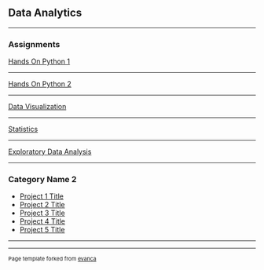 ## Data Analytics

---

### Assignments 

[Hands On Python 1](https://drive.google.com/file/d/1WX8JlC0A-43djZTw7l5JddDgiTwg_FS5/view?usp=sharing)

---
[Hands On Python 2](/pdf/sample_presentation.pdf)

---
[Data Visualization](https://colab.research.google.com/drive/1_R1Gf3KeNqZKLGXqrMc1DY5XUIsfmhTo?usp=sharing)

---
[Statistics](https://drive.google.com/file/d/1cmU4G_YemzyifPqB5k4qRI4_SvN64Dfb/view?usp=sharing)

---
[Exploratory Data Analysis](https://colab.research.google.com/drive/1xWV0T0w4_vrpz-9sNejxPz5yZDalddmK?usp=sharing)

---

### Category Name 2

- [Project 1 Title](http://example.com/)
- [Project 2 Title](http://example.com/)
- [Project 3 Title](http://example.com/)
- [Project 4 Title](http://example.com/)
- [Project 5 Title](http://example.com/)

---




---
<p style="font-size:11px">Page template forked from <a href="https://github.com/evanca/quick-portfolio">evanca</a></p>
<!-- Remove above link if you don't want to attibute -->
